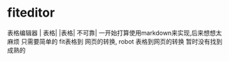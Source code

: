 # fiteditor
表格编辑器 
| 表格|
|表格| 不可靠|
一开始打算使用markdown来实现,后来想想太麻烦
只需要简单的 fit表格到 网页的转换,
robot 表格到网页的转换
暂时没有找到成熟的
